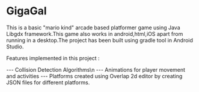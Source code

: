 # GigaGal
This is a basic "mario kind" arcade based platformer game using Java Libgdx framework.This game also works in android,html,iOS apart from running
in a desktop.The project has been built using gradle tool in Android Studio.

Features implemented in this project :

--- Collision Detection Algorithms\n
--- Animations for player movement and activities
--- Platforms created using Overlap 2d editor by creating JSON files for different platforms.
